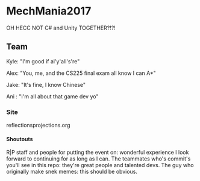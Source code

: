 # MechMania2017
OH HECC NOT C# and Unity TOGETHER?!?!


## Team
Kyle: "I'm good if al'y'all's're"


Alex: "You, me, and the CS225 final exam all know I can A\*"


Jake: "It's fine, I know Chinese"


Ani : "I'm all about that game dev yo"


### Site
reflectionsprojections.org


#### Shoutouts
R|P staff and people for putting the event on: wonderful experience I look forward to continuing for as long as I can.
The teammates who's commit's you'll see in this repo: they're great people and talented devs.
The guy who originally make snek memes: this should be obvious.
